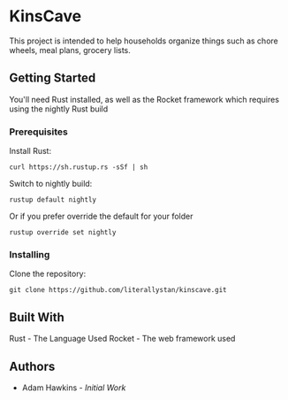 # KinsCave

This project is intended to help households organize things such as chore wheels, meal plans, grocery lists.

## Getting Started 
You'll need Rust installed, as well as the Rocket framework which requires using the nightly Rust build

### Prerequisites

Install Rust:

    curl https://sh.rustup.rs -sSf | sh

Switch to nightly build:

    rustup default nightly

Or if you prefer override the default for your folder

    rustup override set nightly

### Installing

Clone the repository:

    git clone https://github.com/literallystan/kinscave.git

## Built With
Rust - The Language Used
Rocket - The web framework used

## Authors

 - Adam Hawkins - <i>Initial Work</i>


